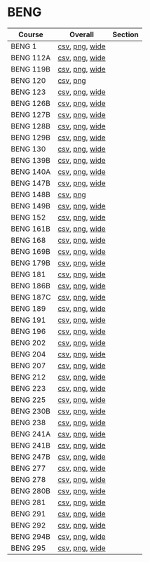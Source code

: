 # BENG

| Course | Overall | Section |
| ------ | ------- | ------- |
| BENG 1 | [csv](https://github.com/UCSD-Historical-Enrollment-Data/2025Winter/blob/main/overall/BENG%201.csv), [png](https://raw.githubusercontent.com/UCSD-Historical-Enrollment-Data/2025Winter/main/plot_overall/BENG%201.png), [wide](https://raw.githubusercontent.com/UCSD-Historical-Enrollment-Data/2025Winter/main/plot_overall_wide/BENG%201.png) |  |
| BENG 112A | [csv](https://github.com/UCSD-Historical-Enrollment-Data/2025Winter/blob/main/overall/BENG%20112A.csv), [png](https://raw.githubusercontent.com/UCSD-Historical-Enrollment-Data/2025Winter/main/plot_overall/BENG%20112A.png), [wide](https://raw.githubusercontent.com/UCSD-Historical-Enrollment-Data/2025Winter/main/plot_overall_wide/BENG%20112A.png) |  |
| BENG 119B | [csv](https://github.com/UCSD-Historical-Enrollment-Data/2025Winter/blob/main/overall/BENG%20119B.csv), [png](https://raw.githubusercontent.com/UCSD-Historical-Enrollment-Data/2025Winter/main/plot_overall/BENG%20119B.png), [wide](https://raw.githubusercontent.com/UCSD-Historical-Enrollment-Data/2025Winter/main/plot_overall_wide/BENG%20119B.png) |  |
| BENG 120 | [csv](https://github.com/UCSD-Historical-Enrollment-Data/2025Winter/blob/main/overall/BENG%20120.csv), [png](https://raw.githubusercontent.com/UCSD-Historical-Enrollment-Data/2025Winter/main/plot_overall/BENG%20120.png) |  |
| BENG 123 | [csv](https://github.com/UCSD-Historical-Enrollment-Data/2025Winter/blob/main/overall/BENG%20123.csv), [png](https://raw.githubusercontent.com/UCSD-Historical-Enrollment-Data/2025Winter/main/plot_overall/BENG%20123.png), [wide](https://raw.githubusercontent.com/UCSD-Historical-Enrollment-Data/2025Winter/main/plot_overall_wide/BENG%20123.png) |  |
| BENG 126B | [csv](https://github.com/UCSD-Historical-Enrollment-Data/2025Winter/blob/main/overall/BENG%20126B.csv), [png](https://raw.githubusercontent.com/UCSD-Historical-Enrollment-Data/2025Winter/main/plot_overall/BENG%20126B.png), [wide](https://raw.githubusercontent.com/UCSD-Historical-Enrollment-Data/2025Winter/main/plot_overall_wide/BENG%20126B.png) |  |
| BENG 127B | [csv](https://github.com/UCSD-Historical-Enrollment-Data/2025Winter/blob/main/overall/BENG%20127B.csv), [png](https://raw.githubusercontent.com/UCSD-Historical-Enrollment-Data/2025Winter/main/plot_overall/BENG%20127B.png), [wide](https://raw.githubusercontent.com/UCSD-Historical-Enrollment-Data/2025Winter/main/plot_overall_wide/BENG%20127B.png) |  |
| BENG 128B | [csv](https://github.com/UCSD-Historical-Enrollment-Data/2025Winter/blob/main/overall/BENG%20128B.csv), [png](https://raw.githubusercontent.com/UCSD-Historical-Enrollment-Data/2025Winter/main/plot_overall/BENG%20128B.png), [wide](https://raw.githubusercontent.com/UCSD-Historical-Enrollment-Data/2025Winter/main/plot_overall_wide/BENG%20128B.png) |  |
| BENG 129B | [csv](https://github.com/UCSD-Historical-Enrollment-Data/2025Winter/blob/main/overall/BENG%20129B.csv), [png](https://raw.githubusercontent.com/UCSD-Historical-Enrollment-Data/2025Winter/main/plot_overall/BENG%20129B.png), [wide](https://raw.githubusercontent.com/UCSD-Historical-Enrollment-Data/2025Winter/main/plot_overall_wide/BENG%20129B.png) |  |
| BENG 130 | [csv](https://github.com/UCSD-Historical-Enrollment-Data/2025Winter/blob/main/overall/BENG%20130.csv), [png](https://raw.githubusercontent.com/UCSD-Historical-Enrollment-Data/2025Winter/main/plot_overall/BENG%20130.png), [wide](https://raw.githubusercontent.com/UCSD-Historical-Enrollment-Data/2025Winter/main/plot_overall_wide/BENG%20130.png) |  |
| BENG 139B | [csv](https://github.com/UCSD-Historical-Enrollment-Data/2025Winter/blob/main/overall/BENG%20139B.csv), [png](https://raw.githubusercontent.com/UCSD-Historical-Enrollment-Data/2025Winter/main/plot_overall/BENG%20139B.png), [wide](https://raw.githubusercontent.com/UCSD-Historical-Enrollment-Data/2025Winter/main/plot_overall_wide/BENG%20139B.png) |  |
| BENG 140A | [csv](https://github.com/UCSD-Historical-Enrollment-Data/2025Winter/blob/main/overall/BENG%20140A.csv), [png](https://raw.githubusercontent.com/UCSD-Historical-Enrollment-Data/2025Winter/main/plot_overall/BENG%20140A.png), [wide](https://raw.githubusercontent.com/UCSD-Historical-Enrollment-Data/2025Winter/main/plot_overall_wide/BENG%20140A.png) |  |
| BENG 147B | [csv](https://github.com/UCSD-Historical-Enrollment-Data/2025Winter/blob/main/overall/BENG%20147B.csv), [png](https://raw.githubusercontent.com/UCSD-Historical-Enrollment-Data/2025Winter/main/plot_overall/BENG%20147B.png), [wide](https://raw.githubusercontent.com/UCSD-Historical-Enrollment-Data/2025Winter/main/plot_overall_wide/BENG%20147B.png) |  |
| BENG 148B | [csv](https://github.com/UCSD-Historical-Enrollment-Data/2025Winter/blob/main/overall/BENG%20148B.csv), [png](https://raw.githubusercontent.com/UCSD-Historical-Enrollment-Data/2025Winter/main/plot_overall/BENG%20148B.png) |  |
| BENG 149B | [csv](https://github.com/UCSD-Historical-Enrollment-Data/2025Winter/blob/main/overall/BENG%20149B.csv), [png](https://raw.githubusercontent.com/UCSD-Historical-Enrollment-Data/2025Winter/main/plot_overall/BENG%20149B.png), [wide](https://raw.githubusercontent.com/UCSD-Historical-Enrollment-Data/2025Winter/main/plot_overall_wide/BENG%20149B.png) |  |
| BENG 152 | [csv](https://github.com/UCSD-Historical-Enrollment-Data/2025Winter/blob/main/overall/BENG%20152.csv), [png](https://raw.githubusercontent.com/UCSD-Historical-Enrollment-Data/2025Winter/main/plot_overall/BENG%20152.png), [wide](https://raw.githubusercontent.com/UCSD-Historical-Enrollment-Data/2025Winter/main/plot_overall_wide/BENG%20152.png) |  |
| BENG 161B | [csv](https://github.com/UCSD-Historical-Enrollment-Data/2025Winter/blob/main/overall/BENG%20161B.csv), [png](https://raw.githubusercontent.com/UCSD-Historical-Enrollment-Data/2025Winter/main/plot_overall/BENG%20161B.png), [wide](https://raw.githubusercontent.com/UCSD-Historical-Enrollment-Data/2025Winter/main/plot_overall_wide/BENG%20161B.png) |  |
| BENG 168 | [csv](https://github.com/UCSD-Historical-Enrollment-Data/2025Winter/blob/main/overall/BENG%20168.csv), [png](https://raw.githubusercontent.com/UCSD-Historical-Enrollment-Data/2025Winter/main/plot_overall/BENG%20168.png), [wide](https://raw.githubusercontent.com/UCSD-Historical-Enrollment-Data/2025Winter/main/plot_overall_wide/BENG%20168.png) |  |
| BENG 169B | [csv](https://github.com/UCSD-Historical-Enrollment-Data/2025Winter/blob/main/overall/BENG%20169B.csv), [png](https://raw.githubusercontent.com/UCSD-Historical-Enrollment-Data/2025Winter/main/plot_overall/BENG%20169B.png), [wide](https://raw.githubusercontent.com/UCSD-Historical-Enrollment-Data/2025Winter/main/plot_overall_wide/BENG%20169B.png) |  |
| BENG 179B | [csv](https://github.com/UCSD-Historical-Enrollment-Data/2025Winter/blob/main/overall/BENG%20179B.csv), [png](https://raw.githubusercontent.com/UCSD-Historical-Enrollment-Data/2025Winter/main/plot_overall/BENG%20179B.png), [wide](https://raw.githubusercontent.com/UCSD-Historical-Enrollment-Data/2025Winter/main/plot_overall_wide/BENG%20179B.png) |  |
| BENG 181 | [csv](https://github.com/UCSD-Historical-Enrollment-Data/2025Winter/blob/main/overall/BENG%20181.csv), [png](https://raw.githubusercontent.com/UCSD-Historical-Enrollment-Data/2025Winter/main/plot_overall/BENG%20181.png), [wide](https://raw.githubusercontent.com/UCSD-Historical-Enrollment-Data/2025Winter/main/plot_overall_wide/BENG%20181.png) |  |
| BENG 186B | [csv](https://github.com/UCSD-Historical-Enrollment-Data/2025Winter/blob/main/overall/BENG%20186B.csv), [png](https://raw.githubusercontent.com/UCSD-Historical-Enrollment-Data/2025Winter/main/plot_overall/BENG%20186B.png), [wide](https://raw.githubusercontent.com/UCSD-Historical-Enrollment-Data/2025Winter/main/plot_overall_wide/BENG%20186B.png) |  |
| BENG 187C | [csv](https://github.com/UCSD-Historical-Enrollment-Data/2025Winter/blob/main/overall/BENG%20187C.csv), [png](https://raw.githubusercontent.com/UCSD-Historical-Enrollment-Data/2025Winter/main/plot_overall/BENG%20187C.png), [wide](https://raw.githubusercontent.com/UCSD-Historical-Enrollment-Data/2025Winter/main/plot_overall_wide/BENG%20187C.png) |  |
| BENG 189 | [csv](https://github.com/UCSD-Historical-Enrollment-Data/2025Winter/blob/main/overall/BENG%20189.csv), [png](https://raw.githubusercontent.com/UCSD-Historical-Enrollment-Data/2025Winter/main/plot_overall/BENG%20189.png), [wide](https://raw.githubusercontent.com/UCSD-Historical-Enrollment-Data/2025Winter/main/plot_overall_wide/BENG%20189.png) |  |
| BENG 191 | [csv](https://github.com/UCSD-Historical-Enrollment-Data/2025Winter/blob/main/overall/BENG%20191.csv), [png](https://raw.githubusercontent.com/UCSD-Historical-Enrollment-Data/2025Winter/main/plot_overall/BENG%20191.png), [wide](https://raw.githubusercontent.com/UCSD-Historical-Enrollment-Data/2025Winter/main/plot_overall_wide/BENG%20191.png) |  |
| BENG 196 | [csv](https://github.com/UCSD-Historical-Enrollment-Data/2025Winter/blob/main/overall/BENG%20196.csv), [png](https://raw.githubusercontent.com/UCSD-Historical-Enrollment-Data/2025Winter/main/plot_overall/BENG%20196.png), [wide](https://raw.githubusercontent.com/UCSD-Historical-Enrollment-Data/2025Winter/main/plot_overall_wide/BENG%20196.png) |  |
| BENG 202 | [csv](https://github.com/UCSD-Historical-Enrollment-Data/2025Winter/blob/main/overall/BENG%20202.csv), [png](https://raw.githubusercontent.com/UCSD-Historical-Enrollment-Data/2025Winter/main/plot_overall/BENG%20202.png), [wide](https://raw.githubusercontent.com/UCSD-Historical-Enrollment-Data/2025Winter/main/plot_overall_wide/BENG%20202.png) |  |
| BENG 204 | [csv](https://github.com/UCSD-Historical-Enrollment-Data/2025Winter/blob/main/overall/BENG%20204.csv), [png](https://raw.githubusercontent.com/UCSD-Historical-Enrollment-Data/2025Winter/main/plot_overall/BENG%20204.png), [wide](https://raw.githubusercontent.com/UCSD-Historical-Enrollment-Data/2025Winter/main/plot_overall_wide/BENG%20204.png) |  |
| BENG 207 | [csv](https://github.com/UCSD-Historical-Enrollment-Data/2025Winter/blob/main/overall/BENG%20207.csv), [png](https://raw.githubusercontent.com/UCSD-Historical-Enrollment-Data/2025Winter/main/plot_overall/BENG%20207.png), [wide](https://raw.githubusercontent.com/UCSD-Historical-Enrollment-Data/2025Winter/main/plot_overall_wide/BENG%20207.png) |  |
| BENG 212 | [csv](https://github.com/UCSD-Historical-Enrollment-Data/2025Winter/blob/main/overall/BENG%20212.csv), [png](https://raw.githubusercontent.com/UCSD-Historical-Enrollment-Data/2025Winter/main/plot_overall/BENG%20212.png), [wide](https://raw.githubusercontent.com/UCSD-Historical-Enrollment-Data/2025Winter/main/plot_overall_wide/BENG%20212.png) |  |
| BENG 223 | [csv](https://github.com/UCSD-Historical-Enrollment-Data/2025Winter/blob/main/overall/BENG%20223.csv), [png](https://raw.githubusercontent.com/UCSD-Historical-Enrollment-Data/2025Winter/main/plot_overall/BENG%20223.png), [wide](https://raw.githubusercontent.com/UCSD-Historical-Enrollment-Data/2025Winter/main/plot_overall_wide/BENG%20223.png) |  |
| BENG 225 | [csv](https://github.com/UCSD-Historical-Enrollment-Data/2025Winter/blob/main/overall/BENG%20225.csv), [png](https://raw.githubusercontent.com/UCSD-Historical-Enrollment-Data/2025Winter/main/plot_overall/BENG%20225.png), [wide](https://raw.githubusercontent.com/UCSD-Historical-Enrollment-Data/2025Winter/main/plot_overall_wide/BENG%20225.png) |  |
| BENG 230B | [csv](https://github.com/UCSD-Historical-Enrollment-Data/2025Winter/blob/main/overall/BENG%20230B.csv), [png](https://raw.githubusercontent.com/UCSD-Historical-Enrollment-Data/2025Winter/main/plot_overall/BENG%20230B.png), [wide](https://raw.githubusercontent.com/UCSD-Historical-Enrollment-Data/2025Winter/main/plot_overall_wide/BENG%20230B.png) |  |
| BENG 238 | [csv](https://github.com/UCSD-Historical-Enrollment-Data/2025Winter/blob/main/overall/BENG%20238.csv), [png](https://raw.githubusercontent.com/UCSD-Historical-Enrollment-Data/2025Winter/main/plot_overall/BENG%20238.png), [wide](https://raw.githubusercontent.com/UCSD-Historical-Enrollment-Data/2025Winter/main/plot_overall_wide/BENG%20238.png) |  |
| BENG 241A | [csv](https://github.com/UCSD-Historical-Enrollment-Data/2025Winter/blob/main/overall/BENG%20241A.csv), [png](https://raw.githubusercontent.com/UCSD-Historical-Enrollment-Data/2025Winter/main/plot_overall/BENG%20241A.png), [wide](https://raw.githubusercontent.com/UCSD-Historical-Enrollment-Data/2025Winter/main/plot_overall_wide/BENG%20241A.png) |  |
| BENG 241B | [csv](https://github.com/UCSD-Historical-Enrollment-Data/2025Winter/blob/main/overall/BENG%20241B.csv), [png](https://raw.githubusercontent.com/UCSD-Historical-Enrollment-Data/2025Winter/main/plot_overall/BENG%20241B.png), [wide](https://raw.githubusercontent.com/UCSD-Historical-Enrollment-Data/2025Winter/main/plot_overall_wide/BENG%20241B.png) |  |
| BENG 247B | [csv](https://github.com/UCSD-Historical-Enrollment-Data/2025Winter/blob/main/overall/BENG%20247B.csv), [png](https://raw.githubusercontent.com/UCSD-Historical-Enrollment-Data/2025Winter/main/plot_overall/BENG%20247B.png), [wide](https://raw.githubusercontent.com/UCSD-Historical-Enrollment-Data/2025Winter/main/plot_overall_wide/BENG%20247B.png) |  |
| BENG 277 | [csv](https://github.com/UCSD-Historical-Enrollment-Data/2025Winter/blob/main/overall/BENG%20277.csv), [png](https://raw.githubusercontent.com/UCSD-Historical-Enrollment-Data/2025Winter/main/plot_overall/BENG%20277.png), [wide](https://raw.githubusercontent.com/UCSD-Historical-Enrollment-Data/2025Winter/main/plot_overall_wide/BENG%20277.png) |  |
| BENG 278 | [csv](https://github.com/UCSD-Historical-Enrollment-Data/2025Winter/blob/main/overall/BENG%20278.csv), [png](https://raw.githubusercontent.com/UCSD-Historical-Enrollment-Data/2025Winter/main/plot_overall/BENG%20278.png), [wide](https://raw.githubusercontent.com/UCSD-Historical-Enrollment-Data/2025Winter/main/plot_overall_wide/BENG%20278.png) |  |
| BENG 280B | [csv](https://github.com/UCSD-Historical-Enrollment-Data/2025Winter/blob/main/overall/BENG%20280B.csv), [png](https://raw.githubusercontent.com/UCSD-Historical-Enrollment-Data/2025Winter/main/plot_overall/BENG%20280B.png), [wide](https://raw.githubusercontent.com/UCSD-Historical-Enrollment-Data/2025Winter/main/plot_overall_wide/BENG%20280B.png) |  |
| BENG 281 | [csv](https://github.com/UCSD-Historical-Enrollment-Data/2025Winter/blob/main/overall/BENG%20281.csv), [png](https://raw.githubusercontent.com/UCSD-Historical-Enrollment-Data/2025Winter/main/plot_overall/BENG%20281.png), [wide](https://raw.githubusercontent.com/UCSD-Historical-Enrollment-Data/2025Winter/main/plot_overall_wide/BENG%20281.png) |  |
| BENG 291 | [csv](https://github.com/UCSD-Historical-Enrollment-Data/2025Winter/blob/main/overall/BENG%20291.csv), [png](https://raw.githubusercontent.com/UCSD-Historical-Enrollment-Data/2025Winter/main/plot_overall/BENG%20291.png), [wide](https://raw.githubusercontent.com/UCSD-Historical-Enrollment-Data/2025Winter/main/plot_overall_wide/BENG%20291.png) |  |
| BENG 292 | [csv](https://github.com/UCSD-Historical-Enrollment-Data/2025Winter/blob/main/overall/BENG%20292.csv), [png](https://raw.githubusercontent.com/UCSD-Historical-Enrollment-Data/2025Winter/main/plot_overall/BENG%20292.png), [wide](https://raw.githubusercontent.com/UCSD-Historical-Enrollment-Data/2025Winter/main/plot_overall_wide/BENG%20292.png) |  |
| BENG 294B | [csv](https://github.com/UCSD-Historical-Enrollment-Data/2025Winter/blob/main/overall/BENG%20294B.csv), [png](https://raw.githubusercontent.com/UCSD-Historical-Enrollment-Data/2025Winter/main/plot_overall/BENG%20294B.png), [wide](https://raw.githubusercontent.com/UCSD-Historical-Enrollment-Data/2025Winter/main/plot_overall_wide/BENG%20294B.png) |  |
| BENG 295 | [csv](https://github.com/UCSD-Historical-Enrollment-Data/2025Winter/blob/main/overall/BENG%20295.csv), [png](https://raw.githubusercontent.com/UCSD-Historical-Enrollment-Data/2025Winter/main/plot_overall/BENG%20295.png), [wide](https://raw.githubusercontent.com/UCSD-Historical-Enrollment-Data/2025Winter/main/plot_overall_wide/BENG%20295.png) |  |
